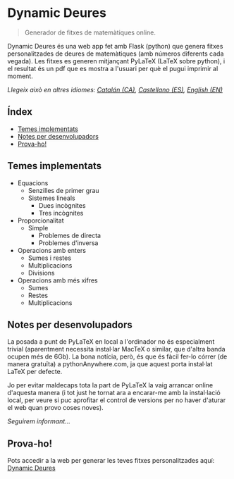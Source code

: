 # Dynamic Deures

> Generador de fitxes de matemàtiques online.

Dynamic Deures és una web app fet amb Flask (python) que genera fitxes personalitzades de deures de matemàtiques (amb números diferents cada vegada).
Les fitxes es generen mitjançant PyLaTeX (LaTeX sobre python), i el resultat és un pdf que es mostra a l'usuari per què el pugui imprimir al moment.

_Llegeix això en altres idiomes: [Catalán (CA)](README.md), [Castellano (ES)](README.es.md), [English (EN)](README.en.md)_ 
## Índex
- [Temes implementats](#temes-implementats)
- [Notes per desenvolupadors](#notes-per-desenvolupadors)
- [Prova-ho!](#prova-ho)

## Temes implementats
- Equacions
  - Senzilles de primer grau
  - Sistemes lineals
    - Dues incògnites
    - Tres incògnites
- Proporcionalitat
  - Simple
    - Problemes de directa
    - Problemes d'inversa
- Operacions amb enters
  - Sumes i restes
  - Multiplicacions
  - Divisions
- Operacions amb més xifres
  - Sumes
  - Restes
  - Multiplicacions

## Notes per desenvolupadors
La posada a punt de PyLaTeX en local a l'ordinador no és especialment trivial (aparentment necessita instal·lar MacTeX o similar, que d'altra banda ocupen més de 6Gb). La bona notícia, però, és que és fàcil fer-lo córrer (de manera gratuïta) a pythonAnywhere.com, ja que aquest porta instal·lat LaTeX per defecte.

Jo per evitar maldecaps tota la part de PyLaTeX la vaig arrancar online d'aquesta manera (i tot just he tornat ara a encarar-me amb la instal·lació local, per veure si puc aprofitar el control de versions per no haver d'aturar el web quan provo coses noves).

_Seguirem informant..._

## Prova-ho!
Pots accedir a la web per generar les teves fitxes personalitzades aquí: [Dynamic Deures](http://bit.ly/DynamicDeures)

